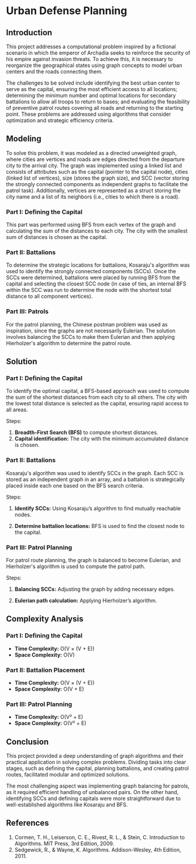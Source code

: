 # Urban Defense Planning

## Introduction
This project addresses a computational problem inspired by a fictional scenario in which the emperor of Archadia seeks to reinforce the security of his empire against invasion threats. To achieve this, it is necessary to reorganize the geographical states using graph concepts to model urban centers and the roads connecting them.

The challenges to be solved include identifying the best urban center to serve as the capital, ensuring the most efficient access to all locations; determining the minimum number and optimal locations for secondary battalions to allow all troops to return to bases; and evaluating the feasibility of preventive patrol routes covering all roads and returning to the starting point. These problems are addressed using algorithms that consider optimization and strategic efficiency criteria.

## Modeling
To solve this problem, it was modeled as a directed unweighted graph, where cities are vertices and roads are edges directed from the departure city to the arrival city. The graph was implemented using a linked list and consists of attributes such as the capital (pointer to the capital node), cities (linked list of vertices), size (stores the graph size), and SCC (vector storing the strongly connected components as independent graphs to facilitate the patrol task). Additionally, vertices are represented as a struct storing the city name and a list of its neighbors (i.e., cities to which there is a road).

### Part I: Defining the Capital
This part was performed using BFS from each vertex of the graph and calculating the sum of the distances to each city. The city with the smallest sum of distances is chosen as the capital.

### Part II: Battalions
To determine the strategic locations for battalions, Kosaraju's algorithm was used to identify the strongly connected components (SCCs). Once the SCCs were determined, battalions were placed by running BFS from the capital and selecting the closest SCC node (in case of ties, an internal BFS within the SCC was run to determine the node with the shortest total distance to all component vertices).

### Part III: Patrols
For the patrol planning, the Chinese postman problem was used as inspiration, since the graphs are not necessarily Eulerian. The solution involves balancing the SCCs to make them Eulerian and then applying Hierholzer's algorithm to determine the patrol route.

## Solution

### Part I: Defining the Capital
To identify the optimal capital, a BFS-based approach was used to compute the sum of the shortest distances from each city to all others. The city with the lowest total distance is selected as the capital, ensuring rapid access to all areas.

Steps:
1. **Breadth-First Search (BFS)** to compute shortest distances.
2. **Capital identification:** The city with the minimum accumulated distance is chosen.

### Part II: Battalions
Kosaraju's algorithm was used to identify SCCs in the graph. Each SCC is stored as an independent graph in an array, and a battalion is strategically placed inside each one based on the BFS search criteria.

Steps:
1. **Identify SCCs:** Using Kosaraju’s algorithm to find mutually reachable nodes.

2. **Determine battalion locations:** BFS is used to find the closest node to the capital.

### Part III: Patrol Planning
For patrol route planning, the graph is balanced to become Eulerian, and Hierholzer's algorithm is used to compute the patrol path.

Steps:
1. **Balancing SCCs:** Adjusting the graph by adding necessary edges.

2. **Eulerian path calculation:** Applying Hierholzer’s algorithm.

## Complexity Analysis

### Part I: Defining the Capital
- **Time Complexity:** O(V × (V + E))
- **Space Complexity:** O(V)

### Part II: Battalion Placement
- **Time Complexity:** O(V × (V + E))
- **Space Complexity:** O(V + E)

### Part III: Patrol Planning
- **Time Complexity:** O(V² + E)
- **Space Complexity:** O(V² + E)

## Conclusion
This project provided a deep understanding of graph algorithms and their practical application in solving complex problems. Dividing tasks into clear stages, such as defining the capital, planning battalions, and creating patrol routes, facilitated modular and optimized solutions.

The most challenging aspect was implementing graph balancing for patrols, as it required efficient handling of unbalanced pairs. On the other hand, identifying SCCs and defining capitals were more straightforward due to well-established algorithms like Kosaraju and BFS.

## References
1. Cormen, T. H., Leiserson, C. E., Rivest, R. L., & Stein, C. Introduction to Algorithms. MIT Press, 3rd Edition, 2009.
2. Sedgewick, R., & Wayne, K. Algorithms. Addison-Wesley, 4th Edition, 2011.
